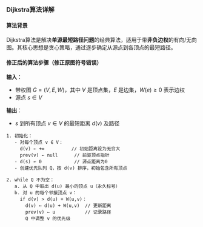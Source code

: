### Dijkstra算法详解

#### 算法背景
Dijkstra算法是解决​**​单源最短路径问题​**​的经典算法，适用于带​**​非负边权​**​的有向/无向图。其核心思想是贪心策略，通过逐步确定从源点到各顶点的最短路径。

#### 修正后的算法步骤（修正原图符号错误）

​**​输入​**​：  
- 带权图 $G=(V,E,W)$，其中 $V$ 是顶点集，$E$ 是边集，$W(e) \geq 0$ 表示边权  
- 源点 $s \in V$  

​**​输出​**​：  
- $s$ 到所有顶点 $v \in V$ 的最短距离 $d(v)$ 及路径  

```pseudocode
1. 初始化：
   - 对每个顶点 v ∈ V：
     d(v) ← +∞          // 初始距离设为无穷大
     prev(v) ← null      // 前驱顶点指针
   - d(s) ← 0            // 源点距离为0
   - 创建优先队列 Q，按 d(v) 排序，初始包含所有顶点

2. while Q 不为空：
   a. 从 Q 中取出 d(u) 最小的顶点 u（永久标号）
   b. 对 u 的每个邻接顶点 v：
     if d(v) > d(u) + W(u,v)：
       d(v) ← d(u) + W(u,v)  // 更新距离
       prev(v) ← u           // 记录路径
       Q 中调整 v 的优先级
```
